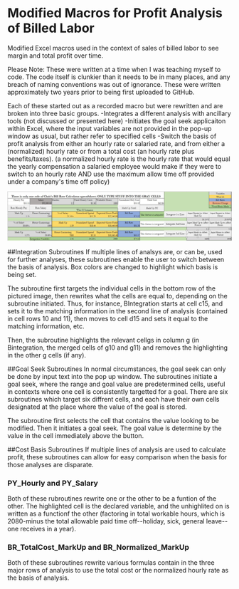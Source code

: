 # Modified Macros for Profit Analysis of Billed Labor

Modified Excel macros used in the context of sales of billed labor to see margin and total profit over time.

Please Note: These were written at a time when I was teaching myself to code. The code itself is clunkier than it needs to be in many places, and any breach of naming conventions was out of ignorance. These were written approximately two years prior to being first uploaded to GitHub.

Each of these started out as a recorded macro but were rewritten and are broken into three basic groups.
-Integrates a different analysis with ancillary tools (not discussed or presented here)
-Initiates the goal seek applicaiton within Excel, where the input variables are not provided in the pop-up window as usual, but rather refer to specified cells
-Switch the basis of profit analysis from either an hourly rate or salaried rate, and from either a (normalized) hourly rate or from a total cost (an hourly rate plus benefits/taxes).
(a normalized hourly rate is the hourly rate that would equal the yearly compensation a salaried employee would make if they were to switch to an hourly rate AND use the maximum allow time off provided under a company's time off policy)

![excel sheet with macro buttons and accompanying data](./assets/excel-display.jpg)

##Integration Subroutines
If multiple lines of analsys are, or can be, used for further analyses, these subroutines enable the user to switch between the basis of analysis. Box colors are changed to highlight which basis is being set.

The subroutine first targets the individual cells in the bottom row of the pictured image, then rewrites what the cells are equal to, depending on the subroutine initiated. Thus, for instance, BIntegration starts at cell c15, and sets it to the matching information in the second line of analysis (contained in cell rows 10 and 11), then moves to cell d15 and sets it equal to the matching information, etc.

Then, the subroutine highlights the relevant cellgs in column g (in Bintegration, the merged cells of g10 and g11) and removes the highlighting in the other g cells (if any).

##Goal Seek Subroutines
In normal circumstances, the goal seek can only be done by input text into the pop up window. The subroutines initiate a goal seek, where the range and goal value are predetermined cells, useful in contexts where one cell is consistently targetted for a goal. There are six subroutines which target six diffrent cells, and each have their own cells designated at the place where the value of the goal is stored.

The subroutine first selects the cell that contains the value looking to be modified. Then it initiates a goal seek. The goal value is determine by the value in the cell immediately above the button.

##Cost Basis Subroutines
If multiple lines of analysis are used to calculate profit, these subroutines can allow for easy comparison when the basis for those analyses are disparate.

### PY_Hourly and PY_Salary

Both of these rubroutines rewrite one or the other to be a funtion of the other. The highlighted cell is the declared variable, and the unhighlited on is written as a functionf the other (factoring in total workable hours, which is 2080-minus the total allowable paid time off--holiday, sick, general leave--one receives in a year).

### BR_TotalCost_MarkUp and BR_Normalized_MarkUp

Both of these subroutines rewrite various formulas contain in the three major rows of analysis to use the total cost or the normalized hourly rate as the basis of analysis.
